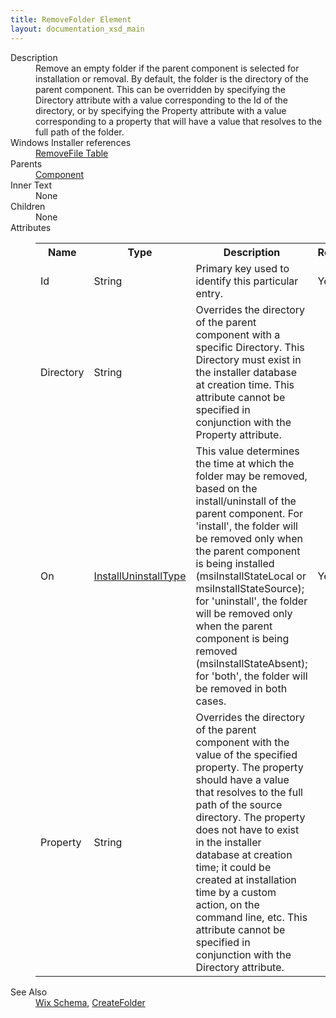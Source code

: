 ```yaml
---
title: RemoveFolder Element
layout: documentation_xsd_main
---
```

<dl>
  <dt>Description</dt>
  <dd>                 Remove an empty folder if the parent component is selected for installation or removal.  By default, the folder                 is the directory of the parent component.  This can be overridden by specifying the Directory attribute                 with a value corresponding to the Id of the directory, or by specifying the Property attribute with a value                 corresponding to a property that will have a value that resolves to the full path of the folder.             </dd>
  <dt>Windows Installer references</dt>
  <dd>
    <a href="http://msdn.microsoft.com/library/aa371201.aspx" target="_blank">RemoveFile Table</a>
  </dd>
  <dt>Parents</dt>
  <dd>
    <a href="../component/">Component</a>
  </dd>
  <dt>Inner Text</dt>
  <dd>None</dd>
  <dt>Children</dt>
  <dd>None</dd>
  <dt>Attributes</dt>
  <dd>
    <table cellspacing="0" cellpadding="0" class="schema">
      <tr>
        <th width="15%">Name</th>
        <th width="15%">Type</th>
        <th width="65%">Description</th>
        <th width="15%">Required</th>
      </tr>
      <tr>
        <td>Id</td>
        <td>String</td>
        <td>Primary key used to identify this particular entry.</td>
        <td>Yes</td>
      </tr>
      <tr>
        <td>Directory</td>
        <td>String</td>
        <td>                     Overrides the directory of the parent component with a specific Directory.  This Directory must exist in the                     installer database at creation time.  This attribute cannot be specified in conjunction with the Property attribute.                 </td>
        <td>&nbsp;</td>
      </tr>
      <tr>
        <td>On</td>
        <td><a href="../simple_type_installuninstalltype/">InstallUninstallType</a></td>
        <td>                         This value determines the time at which the folder may be removed, based on the install/uninstall of the parent component.                         For 'install', the folder will be removed only when the parent component is being installed (msiInstallStateLocal or                         msiInstallStateSource); for 'uninstall', the folder will be removed only when the parent component                         is being removed (msiInstallStateAbsent); for 'both', the folder will be removed in both cases.                     </td>
        <td>Yes</td>
      </tr>
      <tr>
        <td>Property</td>
        <td>String</td>
        <td>                     Overrides the directory of the parent component with the value of the specified property.  The property                     should have a value that resolves to the full path of the source directory.  The property does not have                     to exist in the installer database at creation time; it could be created at installation time by a custom                     action, on the command line, etc.  This attribute cannot be specified in conjunction with the Directory attribute.                 </td>
        <td>&nbsp;</td>
      </tr>
    </table>
  </dd>
  <dt>See Also</dt>
  <dd>
    <a href="../wix">Wix Schema</a>, <a href="../createfolder/">CreateFolder</a></dd>
</dl>

